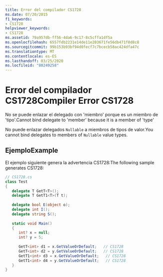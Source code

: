 ```yaml
---
title: Error del compilador CS1728
ms.date: 07/20/2015
f1_keywords:
- CS1728
helpviewer_keywords:
- CS1728
ms.assetid: 79a957db-ff56-4da6-9c17-8c5cffa1df5a
ms.openlocfilehash: 6557fdb2231e14de11e203671fe56db471f0d8c8
ms.sourcegitcommit: 99b153b93bf94d0fecf7c7bcecb58ac424dfa47c
ms.translationtype: MT
ms.contentlocale: es-ES
ms.lasthandoff: 03/25/2020
ms.locfileid: "80249258"
---
```

# <a name="compiler-error-cs1728"></a><span data-ttu-id="0f2a9-102">Error del compilador CS1728</span><span class="sxs-lookup"><span data-stu-id="0f2a9-102">Compiler Error CS1728</span></span>
<span data-ttu-id="0f2a9-103">No se puede enlazar el delegado con 'miembro' porque es un miembro de 'tipo'.</span><span class="sxs-lookup"><span data-stu-id="0f2a9-103">Cannot bind delegate to 'member' because it is a member of 'type'</span></span>  
  
 <span data-ttu-id="0f2a9-104">No puede enlazar delegados `Nullable` a miembros de tipos de valor.</span><span class="sxs-lookup"><span data-stu-id="0f2a9-104">You cannot bind delegates to members of `Nullable` value types.</span></span>  
  
## <a name="example"></a><span data-ttu-id="0f2a9-105">Ejemplo</span><span class="sxs-lookup"><span data-stu-id="0f2a9-105">Example</span></span>  
 <span data-ttu-id="0f2a9-106">El ejemplo siguiente genera la advertencia CS1728:</span><span class="sxs-lookup"><span data-stu-id="0f2a9-106">The following sample generates CS1728:</span></span>  
  
```csharp  
// CS1728.cs  
class Test  
{  
   delegate T GetT<T>();  
   delegate T GetT1<T>(T t);  
  
   delegate bool E(object o);  
   delegate int I();  
   delegate string S();  
  
   static void Main()  
   {  
      int? x = null;  
      int? y = 5;  
  
      GetT<int> d1 = x.GetValueOrDefault;   // CS1728  
      GetT<int> d2 = y.GetValueOrDefault;   // CS1728  
      GetT1<int> d3 = x.GetValueOrDefault;   // CS1728  
      GetT1<int> d4 = y.GetValueOrDefault;   // CS1728  
   }  
}  
```
